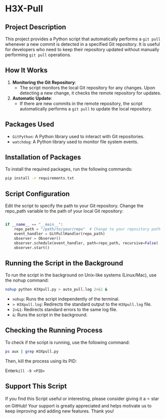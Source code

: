 # H3X-Pull

## Project Description
This project provides a Python script that automatically performs a `git pull` whenever a new commit is detected in a specified Git repository. It is useful for developers who need to keep their repository updated without manually performing `git pull` operations.

## How It Works
1. **Monitoring the Git Repository**:
   - The script monitors the local Git repository for any changes. Upon detecting a new change, it checks the remote repository for updates.
2. **Automatic Update**:
   - If there are new commits in the remote repository, the script automatically performs a `git pull` to update the local repository.

## Packages Used
- `GitPython`: A Python library used to interact with Git repositories.
- `watchdog`: A Python library used to monitor file system events.

## Installation of Packages
To install the required packages, run the following commands:
```bash
pip install -r requirements.txt
```
## Script Configuration

Edit the script to specify the path to your Git repository. Change the repo_path variable to the path of your local Git repository:

```python

if __name__ == "__main__":
    repo_path = "/path/to/your/repo"  # Change to your repository path
    event_handler = GitPullHandler(repo_path)
    observer = Observer()
    observer.schedule(event_handler, path=repo_path, recursive=False)
    observer.start()
```
## Running the Script in the Background
To run the script in the background on Unix-like systems (Linux/Mac), use the nohup command:

```bash 
nohup python H3Xpull.py > auto_pull.log 2>&1 &
```
- `nohup`: Runs the script independently of the terminal.
- `> H3Xpull.log`: Redirects the standard output to the `H3Xpull.log` file.
- `2>&1`: Redirects standard errors to the same log file.
- `&`: Runs the script in the background.

## Checking the Running Process
To check if the script is running, use the following command:

```bash
ps aux | grep H3Xpull.py
```
Then, kill the process using its PID:

Enter`kill -9 <PID>`

## Support This Script
If you find this Script useful or interesting, please consider giving it a ⭐ star on GitHub! Your support is greatly appreciated and helps motivate us to keep improving and adding new features. Thank you!
